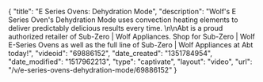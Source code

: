 {
    "title": "E Series Ovens: Dehydration Mode",
    "description": "Wolf's E Series Oven's Dehydration Mode uses convection heating elements to deliver predictably delicious results every time. \n\nAbt is a proud authorized retailer of Sub-Zero | Wolf Appliances. Shop for Sub-Zero | Wolf E-Series Ovens as well as the full line of Sub-Zero | Wolf Appliances at Abt today!",
    "videoid": "69886152",
    "date_created": "1351784954",
    "date_modified": "1517962213",
    "type": "captivate",
    "layout": "video",
    "url": "\/v\/e-series-ovens-dehydration-mode\/69886152"
}